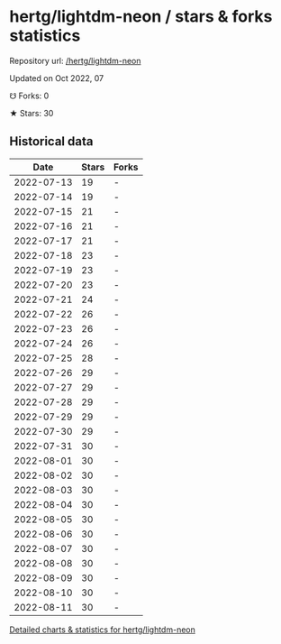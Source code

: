 # hertg/lightdm-neon / stars & forks statistics

Repository url: [/hertg/lightdm-neon](https://github.com/hertg/lightdm-neon)

Updated on Oct 2022, 07

☋ Forks: 0

★ Stars: 30

## Historical data
| Date | Stars | Forks |
|------|-------|-------|
| 2022-07-13 | 19 | - | 
| 2022-07-14 | 19 | - | 
| 2022-07-15 | 21 | - | 
| 2022-07-16 | 21 | - | 
| 2022-07-17 | 21 | - | 
| 2022-07-18 | 23 | - | 
| 2022-07-19 | 23 | - | 
| 2022-07-20 | 23 | - | 
| 2022-07-21 | 24 | - | 
| 2022-07-22 | 26 | - | 
| 2022-07-23 | 26 | - | 
| 2022-07-24 | 26 | - | 
| 2022-07-25 | 28 | - | 
| 2022-07-26 | 29 | - | 
| 2022-07-27 | 29 | - | 
| 2022-07-28 | 29 | - | 
| 2022-07-29 | 29 | - | 
| 2022-07-30 | 29 | - | 
| 2022-07-31 | 30 | - | 
| 2022-08-01 | 30 | - | 
| 2022-08-02 | 30 | - | 
| 2022-08-03 | 30 | - | 
| 2022-08-04 | 30 | - | 
| 2022-08-05 | 30 | - | 
| 2022-08-06 | 30 | - | 
| 2022-08-07 | 30 | - | 
| 2022-08-08 | 30 | - | 
| 2022-08-09 | 30 | - | 
| 2022-08-10 | 30 | - | 
| 2022-08-11 | 30 | - | 


[Detailed charts & statistics for hertg/lightdm-neon](https://reviewgithub.com/rep/hertg/lightdm-neon)
